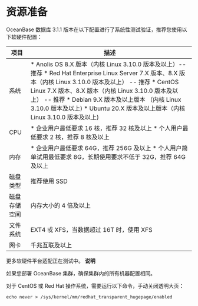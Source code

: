 资源准备 
=========================



OceanBase 数据库 3.1.1 版本在以下配置进行了系统性测试验证，推荐您使用以下软硬件配置：


|   项目   |                                                                                                                                                                                                                                        描述                                                                                                                                                                                                                                        |
|--------|----------------------------------------------------------------------------------------------------------------------------------------------------------------------------------------------------------------------------------------------------------------------------------------------------------------------------------------------------------------------------------------------------------------------------------------------------------------------------------|
| 系统     | * Anolis OS 8.X 版本（内核 Linux 3.10.0 版本及以上）-- 推荐   * Red Hat Enterprise Linux Server 7.X 版本、8.X 版本（内核 Linux 3.10.0 版本及以上） -- 推荐   * CentOS Linux 7.X 版本、8.X 版本（内核 Linux 3.10.0 版本及以上） -- 推荐   * Debian 9.X 版本及以上版本 （内核 Linux 3.10.0 版本及以上)   * Ubuntu 20.X 版本及以上版本（内核 Linux 3.10.0 版本及以上)    |
| CPU    | * 企业用户最低要求 16 核，推荐 32 核及以上   * 个人用户最低要求 2 核，推荐 8 核及以上                                                                                                                                                                                                                                                                                                                                        |
| 内存     | * 企业用户最低要求 64G，推荐 256G 及以上   * 个人用户简单试用最低要求 8G，长期使用要求不低于 32G，推荐 64G 及以上                                                                                                                                                                                                                                                                                                                       |
| 磁盘类型   | 推荐使用 SSD                                                                                                                                                                                                                                                                                                                                                                                                                                                                         |
| 磁盘存储空间 | 内存大小的 4 倍及以上                                                                                                                                                                                                                                                                                                                                                                                                                                                                     |
| 文件系统   | EXT4 戓 XFS，当数据超过 16T 时，使用 XFS                                                                                                                                                                                                                                                                                                                                                                                                                                                    |
| 网卡     | 千兆互联及以上                                                                                                                                                                                                                                                                                                                                                                                                                                                                          |



更多软硬件平台适配正在测试中。
**说明**



如果您部署 OceanBase 集群，确保集群内的所有机器配置相同。

对于 CentOS 或 Red Hat 操作系统，需要运行以下命令，手动关闭透明大页：

```unknow
echo never > /sys/kernel/mm/redhat_transparent_hugepage/enabled
```


